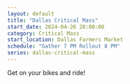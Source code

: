 ```yaml
---
layout: default
title: "Dallas Critical Mass"
start_date: 2024-04-26 20:00:00
category: Critical Mass
start_location: Dallas Farmers Market
schedule: "Gather 7 PM Rollout 8 PM"
series: dallas-critical-mass
---
```

Get on your bikes and ride!